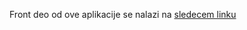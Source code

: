 

Front deo  od ove aplikacije  se nalazi na [sledecem linku](https://github.com/BojanStupar089/InstaBojanFront.git)


